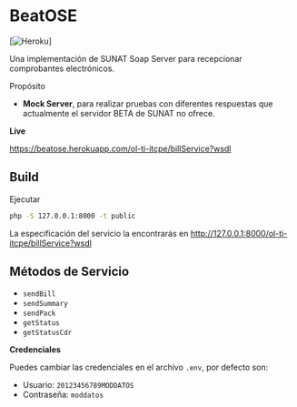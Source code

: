 # BeatOSE
[![Heroku](https://heroku-badge.herokuapp.com/?app=beatose)]

Una implementación de SUNAT Soap Server para recepcionar comprobantes electrónicos.

Propósito
- **Mock Server**, para realizar pruebas con diferentes respuestas que 
actualmente el servidor BETA de SUNAT no ofrece.

**Live**

https://beatose.herokuapp.com/ol-ti-itcpe/billService?wsdl

## Build
Ejecutar
```bash
php -S 127.0.0.1:8000 -t public
```

La especificación del servicio la encontrarás en http://127.0.0.1:8000/ol-ti-itcpe/billService?wsdl

## Métodos de Servicio
- `sendBill`
- `sendSummary`
- `sendPack`
- `getStatus`
- `getStatusCdr`

**Credenciales**

Puedes cambiar las credenciales en el archivo `.env`, por defecto son:
- Usuario: `20123456789MODDATOS`
- Contraseña: `moddatos`
